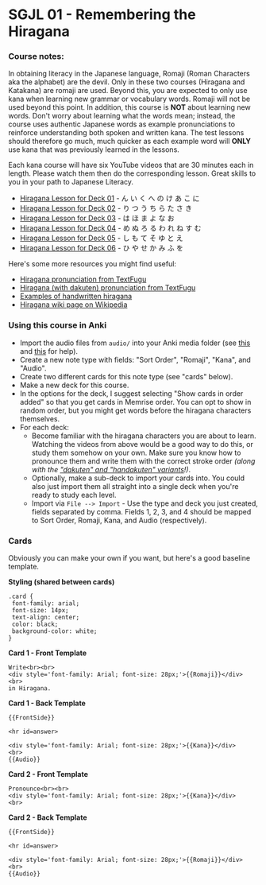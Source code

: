 # SGJL 01 - Remembering the Hiragana

### Course notes:

In obtaining literacy in the Japanese language, Romaji (Roman Characters aka the alphabet) are the devil. Only in these two courses (Hiragana and Katakana) are romaji are used. Beyond this, you are expected to only use kana when learning new grammar or vocabulary words. Romaji will not be used beyond this point. In addition, this course is **NOT** about learning new words. Don't worry about learning what the words mean; instead, the course uses authentic Japanese words as example pronunciations to reinforce understanding both spoken and written kana. The test lessons should therefore go much, much quicker as each example word will **ONLY** use kana that was previously learned in the lessons.

Each kana course will have six YouTube videos that are 30 minutes each in length. Please watch them then do the corresponding lesson. Great skills to you in your path to Japanese Literacy.

 - [Hiragana Lesson for Deck 01](https://www.youtube.com/watch?v=EKh9MQOaZ7I) - ん い く へ の け あ こ に
 - [Hiragana Lesson for Deck 02](https://www.youtube.com/watch?v=zdN5-vAb4yY) - り つ う ち ら た さ き
 - [Hiragana Lesson for Deck 03](https://www.youtube.com/watch?v=5zn3_fwShR0) - は ほ ま よ な お
 - [Hiragana Lesson for Deck 04](https://www.youtube.com/watch?v=3eITAScDoCY) - め ぬ ろ る わ れ ね す む
 - [Hiragana Lesson for Deck 05](https://www.youtube.com/watch?v=vGnKR3eX9m0) - し も て そ ゆ と え
 - [Hiragana Lesson for Deck 06](https://www.youtube.com/watch?v=Adp5SF451_s) - ひ や せ か み ふ を

Here's some more resources you might find useful:

 - [Hiragana pronunciation from TextFugu](http://www.textfugu.com/season-1/japanese-pronunciation/3-8/)
 - [Hiragana (with dakuten) pronunciation from TextFugu](http://www.textfugu.com/season-1/japanese-pronunciation/3-9/)
 - [Examples of handwritten hiragana](http://nihongo.as.ua.edu/hiragana.htm)
 - [Hiragana wiki page on Wikipedia](https://en.wikipedia.org/wiki/Hiragana)

### Using this course in Anki

 - Import the audio files from `audio/` into your Anki media folder (see [this](https://apps.ankiweb.net/docs/manual.html#media18) and [this](https://apps.ankiweb.net/docs/manual.html#files) for help).
 - Create a new note type with fields: "Sort Order", "Romaji", "Kana", and "Audio".
 - Create two different cards for this note type (see "cards" below).
 - Make a new deck for this course.
 - In the options for the deck, I suggest selecting "Show cards in order added" so that you get cards in Memrise order. You can opt to show in random order, but you might get words before the hiragana characters themselves.
 - For each deck:
    - Become familiar with the hiragana characters you are about to learn. Watching the videos from above would be a good way to do this, or study them somehow on your own. Make sure you know how to pronounce them and write them with the correct stroke order *(along with the ["dakuten" and "handakuten" variants](https://en.wikipedia.org/wiki/Dakuten)!)*.
	- Optionally, make a sub-deck to import your cards into. You could also just import them all straight into a single deck when you're ready to study each level.
	- Import via `File --> Import` - Use the type and deck you just created, fields separated by comma. Fields 1, 2, 3, and 4 should be mapped to Sort Order, Romaji, Kana, and Audio (respectively).

### Cards

Obviously you can make your own if you want, but here's a good baseline template.

**Styling (shared between cards)**

```
.card {
 font-family: arial;
 font-size: 14px;
 text-align: center;
 color: black;
 background-color: white;
}
```

**Card 1 - Front Template**

```
Write<br><br>
<div style='font-family: Arial; font-size: 28px;'>{{Romaji}}</div>
<br>
in Hiragana.
```

**Card 1 - Back Template**

```
{{FrontSide}}

<hr id=answer>

<div style='font-family: Arial; font-size: 28px;'>{{Kana}}</div>
<br>
{{Audio}}
```

**Card 2 - Front Template**

```
Pronounce<br><br>
<div style='font-family: Arial; font-size: 28px;'>{{Kana}}</div>
<br>
```

**Card 2 - Back Template**

```
{{FrontSide}}

<hr id=answer>

<div style='font-family: Arial; font-size: 28px;'>{{Romaji}}</div>
<br>
{{Audio}}
```
